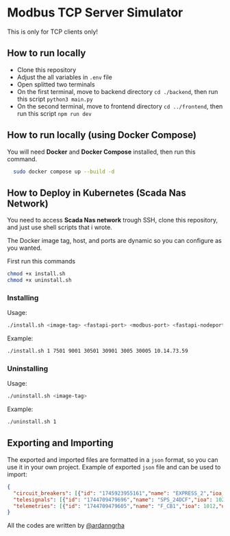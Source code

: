# Modbus TCP Server Simulator

This is only for TCP clients only!

## How to run locally

- Clone this repository
- Adjust the all variables in `.env` file
- Open splitted two terminals
- On the first terminal, move to backend directory `cd ./backend`, then run this script `python3 main.py`
- On the second terminal, move to frontend directory `cd ../frontend`, then run this script `npm run dev`

## How to run locally (using Docker Compose)

You will need **Docker** and **Docker Compose** installed, then run this command.

```sh
  sudo docker compose up --build -d
```

## How to Deploy in Kubernetes (Scada Nas Network)

You need to access **Scada Nas network** trough SSH, clone this repository, and just use shell scripts that i wrote.

The Docker image tag, host, and ports are dynamic so you can configure as you wanted.

First run this commands

```sh
chmod +x install.sh
chmod +x uninstall.sh
```

### Installing

Usage:

```sh
./install.sh <image-tag> <fastapi-port> <modbus-port> <fastapi-nodeport> <modbus-nodeport> <react-port> <react-nodeport> <fastapi-host>
```

Example:

```sh
./install.sh 1 7501 9001 30501 30901 3005 30005 10.14.73.59
```

### Uninstalling

Usage:

```sh
./uninstall.sh <image-tag>
```

Example:

```sh
./uninstall.sh 1
```

## Exporting and Importing

The exported and imported files are formatted in a `json` format, so you can use it in your own project. Example of exported `json` file and can be used to import:

```json
{
  "circuit_breakers": [{"id": "1745923955161","name": "EXPRESS_2","ioa_cb_status": 203,"ioa_cb_status_close": 2031,"ioa_cb_status_dp": 2032,"ioa_control_open": 508,"ioa_control_close": 507,"ioa_control_dp": 5071,"ioa_local_remote": 105,"is_sbo": false,"is_double_point": true,"remote": 0,"cb_status_open": 0,"cb_status_close": 0,"cb_status_dp": 0,"control_open": 0,"control_close": 0,"control_dp": 0}],
  "telesignals": [{"id": "1744709479696","name": "SPS_24DCF","ioa": 102,"value": 0,"interval": 5,"auto_mode": true}],
  "telemetries": [{"id": "1744709479605","name": "F_CB1","ioa": 1012,"unit": "A","value": 99,"scale_factor": 0.1,"min_value": 98,"max_value": 200,"interval": 1,"auto_mode": true}]
}
```

All the codes are written by [@ardanngrha](github.com/ardanngrha)
